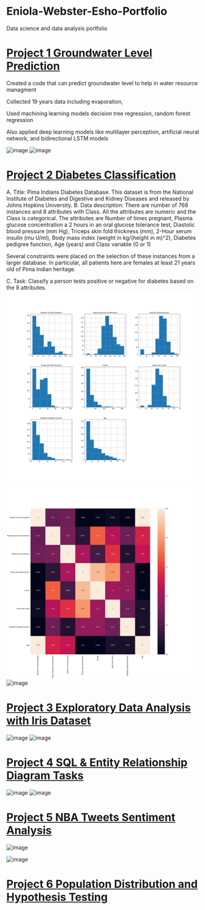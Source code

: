 # Eniola-Webster-Esho-Portfolio
Data science and data analysis portfolio

# [Project 1 Groundwater Level Prediction](https://github.com/EniolaWebsterEsho/Prediction-Codes)

Created a code that can predict groundwater level to help in water resource managment

Collected 19 years data including evaporation,

Used machining learning models decision tree regression, random forest regression

Also applied deep learning models like multilayer perception, artificial neural network, and bidirectional LSTM models

![image](https://user-images.githubusercontent.com/91756330/209986959-8b485747-b766-46f8-ac63-eefdff92e72f.png)
![image](https://user-images.githubusercontent.com/91756330/209986850-2ade9332-def2-4242-9d19-1328bc6492c0.png)

# [Project 2 Diabetes Classification](https://github.com/EniolaWebsterEsho/Diabetes-Classification)
A.	Title:
Pima Indians Diabetes Database. This dataset is from the National Institute of Diabetes and Digestive and Kidney Diseases and released by Johns Hopkins     University. 
B.	Data description:
There are number of 768 instances and 8 attributes with Class. All the attributes are numeric and the Class is categorical. The attributes are Number of times pregnant, Plasma glucose concentration a 2 hours in an oral glucose tolerance test, Diastolic blood pressure (mm Hg), Triceps skin fold thickness (mm), 2-Hour serum insulin (mu U/ml), Body mass index (weight in kg/(height in m)^2), Diabetes pedigree function, Age (years) and Class variable (0 or 1)

Several constraints were placed on the selection of these instances from a larger database.  In particular, all patients here are females at least 21 years old of Pima Indian heritage.

C.	Task:
Classify a person tests positive or negative for diabetes based on the 8 attributes.
![](/images/Diabetes.png)
![](/images/Correlation.png)
![image](https://user-images.githubusercontent.com/91756330/209988336-db2ff1ca-b379-4892-aeb5-2bda5c3f77ba.png)

# [Project 3 Exploratory Data Analysis with Iris Dataset](https://github.com/EniolaWebsterEsho/Iris_Data_Analysis) 

![image](https://user-images.githubusercontent.com/91756330/209984003-c4c95e2e-5ec5-4669-8770-e4ce631b32e7.png)
![image](https://user-images.githubusercontent.com/91756330/209984632-6648eaec-a9bb-478d-ae45-223cc14e3a71.png)

# [Project 4 SQL & Entity Relationship Diagram Tasks](https://github.com/EniolaWebsterEsho/SQL-ERD-tasks)

![image](https://user-images.githubusercontent.com/91756330/209986221-399ed20d-f6cb-4ee5-818c-76d1e6242df8.png)
![image](https://user-images.githubusercontent.com/91756330/209986411-91fe17c2-3c10-4740-a853-c53348dcc3d0.png)

# [Project 5 NBA Tweets Sentiment Analysis](https://github.com/EniolaWebsterEsho/Big-Data-Analysis-Sentiment-Analysis)

![image](https://user-images.githubusercontent.com/91756330/209989893-bf2cab59-b7c0-4bc5-afed-3f365ea964ac.png)

![image](https://user-images.githubusercontent.com/91756330/209989716-e244eb47-ac8a-46b8-ac83-698aad866601.png)

# [Project 6 Population Distribution and Hypothesis Testing](https://github.com/EniolaWebsterEsho/Population-Distribution-and-Hypothesis-Testing)


